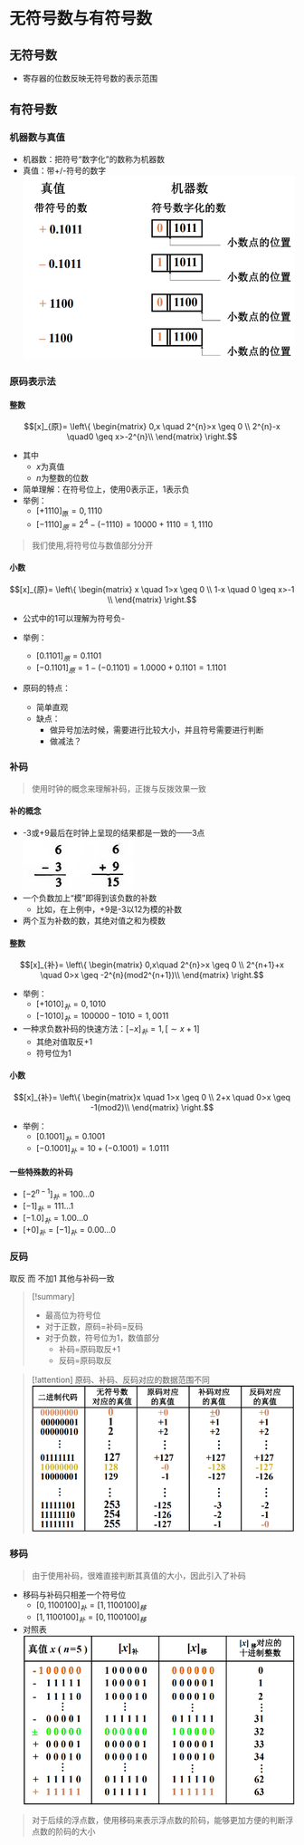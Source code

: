 # 无符号数与有符号数
## 无符号数
- 寄存器的位数反映无符号数的表示范围

## 有符号数
### 机器数与真值
- 机器数：把符号“数字化”的数称为机器数
- 真值：带+/-符号的数字
![image.png](https://raw.githubusercontent.com/alwaysmissin/picgo/main/20230406202219.png)

### 原码表示法
#### 整数
$$[x]_{原}= \left\{ \begin{matrix} 0,x \quad 2^{n}>x \geq 0 \\ 2^{n}-x \quad0 \geq x>-2^{n}\\ \end{matrix} \right.$$
- 其中
	- $x$为真值
	- $n$为整数的位数
- 简单理解：在符号位上，使用0表示正，1表示负
- 举例：
	- $[+1110]_{\text{原}}=0,1110$
	- $[-1110]_{原}=2^4-(-1110)=10000+1110=1,1110$
> 我们使用$,$将符号位与数值部分分开

#### 小数
$$[x]_{原}= \left\{ \begin{matrix} x \quad 1>x \geq 0 \\ 1-x \quad 0 \geq x>-1 \\ \end{matrix} \right.$$
- 公式中的$1$可以理解为符号负-
- 举例：
	- $[0.1101]_原=0.1101$
	- $[-0.1101]_原=1-(-0.1101)=1.0000+0.1101=1.1101$

- 原码的特点：
	- 简单直观
	- 缺点：
		- 做异号加法时候，需要进行比较大小，并且符号需要进行判断
		- 做减法？

### 补码
> 使用时钟的概念来理解补码，正拨与反拨效果一致
#### 补的概念
- -3或+9最后在时钟上呈现的结果都是一致的——3点
![image.png](https://raw.githubusercontent.com/alwaysmissin/picgo/main/20230406204040.png)
- 一个负数加上“模”即得到该负数的补数
	- 比如，在上例中，+9是-3以12为模的补数
- 两个互为补数的数，其绝对值之和为模数

#### 整数
$$[x]_{补}= \left\{ \begin{matrix} 0,x\quad 2^{n}>x \geq 0 \\ 2^{n+1}+x \quad 0>x \geq -2^{n}(mod2^{n+1})\\ \end{matrix} \right.$$
- 举例：
	- $[+1010]_补=0,1010$
	- $[-1010]_补=100000-1010=1,0011$
- 一种求负数补码的快速方法：$[-x]_补=1,[\sim x+1]$
	- 其绝对值取反+1
	- 符号位为1

#### 小数
$$[x]_{补}= \left\{ \begin{matrix}x \quad 1>x \geq 0 \\ 2+x \quad 0>x \geq -1(mod2)\\ \end{matrix} \right.$$
- 举例：
	- $[0.1001]_补=0.1001$
	- $[-0.1001]_补=10+(-0.1001)=1.0111$

#### 一些特殊数的补码
- $[-2^{n-1}]_补=100\dots0$
- $[-1]_补=111\dots1$
- $[-1.0]_补=1.00\dots0$
- $[+0]_补=[-1]_补=0.00\dots0$

### 反码
取反 而 不加1
其他与补码一致
> [!summary] 
> - 最高位为符号位
> - 对于正数，原码=补码=反码
> - 对于负数，符号位为1，数值部分
> 	- 补码=原码取反+1
> 	- 反码=原码取反

> [!attention] 
> 原码、补码、反码对应的数据范围不同
> ![image.png](https://raw.githubusercontent.com/alwaysmissin/picgo/main/20230406212148.png)

### 移码
> 由于使用补码，很难直接判断其真值的大小，因此引入了补码

- 移码与补码只相差一个符号位
	- $[0,1100100]_补=[1,1100100]_移$
	- $[1,1100100]_补=[0,1100100]_移$
- 对照表![image.png](https://raw.githubusercontent.com/alwaysmissin/picgo/main/20230406212501.png)
> 对于后续的浮点数，使用移码来表示浮点数的阶码，能够更加方便的判断浮点数的阶码的大小